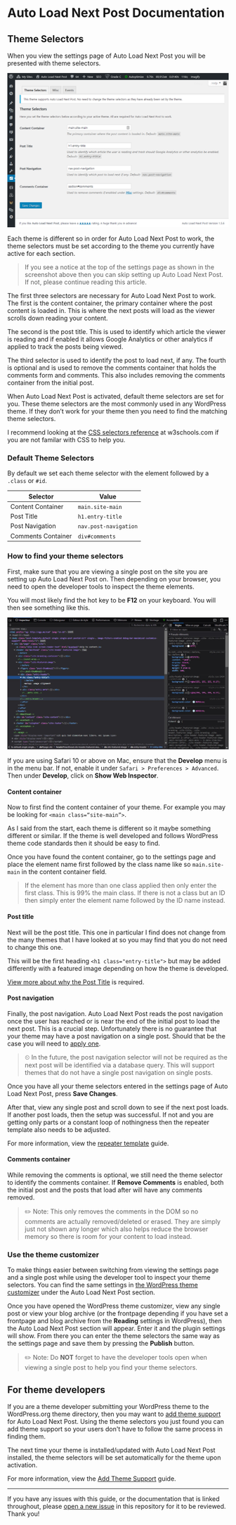# Auto Load Next Post Documentation

## Theme Selectors

When you view the settings page of Auto Load Next Post you will be presented with theme selectors.

![Auto Load Next Post - Settings - Theme Selectors Section](https://raw.githubusercontent.com/AutoLoadNextPost/alnp-documentation/master/assets/wp-admin/alnp-settings-theme-selectors-section.png)

Each theme is different so in order for Auto Load Next Post to work, the theme selectors must be set according to the theme you currently have active for each section.

> If you see a notice at the top of the settings page as shown in the screenshot above then you can skip setting up Auto Load Next Post. If not, please continue reading this article.

The first three selectors are necessary for Auto Load Next Post to work. The first is the content container, the primary container where the post content is loaded in. This is where the next posts will load as the viewer scrolls down reading your content.

The second is the post title. This is used to identify which article the viewer is reading and if enabled it allows Google Analytics or other analytics if applied to track the posts being viewed.

The third selector is used to identify the post to load next, if any. The fourth is optional and is used to remove the comments container that holds the comments form and comments. This also includes removing the comments container from the initial post.

When Auto Load Next Post is activated, default theme selectors are set for you. These theme selectors are the most commonly used in any WordPress theme. If they don’t work for your theme then you need to find the matching theme selectors.

I recommend looking at the [CSS selectors reference](https://www.w3schools.com/cssref/css_selectors.asp) at w3schools.com if you are not familar with CSS to help you.

### Default Theme Selectors

By default we set each theme selector with the element followed by a `.class` or `#id`.

| Selector | Value |
| -------- | ----- |
| Content Container | `main.site-main` |
| Post Title | `h1.entry-title` |
| Post Navigation | `nav.post-navigation` |
| Comments Container | `div#comments` |

### How to find your theme selectors

First, make sure that you are viewing a single post on the site you are setting up Auto Load Next Post on. Then depending on your browser, you need to open the developer tools to inspect the theme elements.

You will most likely find the hot key to be **F12** on your keyboard. You will then see something like this.

![Developer tool](https://raw.githubusercontent.com/autoloadnextpost/alnp-documentation/master/assets/developer-tools-firefox.jpg)

If you are using Safari 10 or above on Mac, ensure that the **Develop** menu is in the menu bar. If not, enable it under `Safari > Preferences > Advanced`. Then under **Develop**, click on **Show Web Inspector**.

#### Content container

Now to first find the content container of your theme. For example you may be looking for `<main class=“site-main”>`.

As I said from the start, each theme is different so it maybe something different or similar. If the theme is well developed and follows WordPress theme code standards then it should be easy to find.

Once you have found the content container, go to the settings page and place the element name first followed by the class name like so `main.site-main` in the content container field.

> If the element has more than one class applied then only enter the first class. This is 99% the main class. If there is not a class but an ID then simply enter the element name followed by the ID name instead.

#### Post title

Next will be the post title. This one in particular I find does not change from the many themes that I have looked at so you may find that you do not need to change this one.

This will be the first heading `<h1 class="entry-title">` but may be added differently with a featured image depending on how the theme is developed.

[View more about why the Post Title](https://github.com/autoloadnextpost/alnp-documentation/blob/master/en_US/post-title.md#post-title) is required.

#### Post navigation

Finally, the post navigation. Auto Load Next Post reads the post navigation once the user has reached or is near the end of the initial post to load the next post. This is a crucial step. Unfortunately there is no guarantee that your theme may have a post navigation on a single post. Should that be the case you will need to [apply one](https://github.com/autoloadnextpost/alnp-documentation/blob/master/en_US/post-navigation.md).

> ⏲ In the future, the post navigation selector will not be required as the next post will be identified via a database query. This will support themes that do not have a single post navigation on single posts.

Once you have all your theme selectors entered in the settings page of Auto Load Next Post, press **Save Changes**.

After that, view any single post and scroll down to see if the next post loads. If another post loads, then the setup was successful. If not and you are getting only parts or a constant loop of nothingness then the repeater template also needs to be adjusted.

For more information, view the [repeater template](https://github.com/autoloadnextpost/alnp-documentation/blob/master/en_US/repeater-template.md) guide.

#### Comments container

While removing the comments is optional, we still need the theme selector to identify the comments container. If **Remove Comments** is enabled, both the initial post and the posts that load after will have any comments removed.

> ✏️ Note: This only removes the comments in the DOM so no comments are actually removed/deleted or erased. They are simply just not shown any longer which also helps reduce the browser memory so there is room for your content to load instead.

### Use the theme customizer

To make things easier between switching from viewing the settings page and a single post while using the developer tool to inspect your theme selectors. You can find the same settings in [the WordPress theme customizer](https://raw.githubusercontent.com/autoloadnextpost/alnp-documentation/master/assets/theme-customizer-theme-selectors.png) under the Auto Load Next Post section.

Once you have opened the WordPress theme customizer, view any single post or view your blog archive (or the frontpage depending if you have set a frontpage and blog archive from the **Reading** settings in WordPress), then the Auto Load Next Post section will appear. Enter it and the plugin settings will show. From there you can enter the theme selectors the same way as the settings page and save them by pressing the **Publish** button.

> ✏️ Note: Do **NOT** forget to have the developer tools open when viewing a single post to help you find your theme selectors.

## For theme developers

If you are a theme developer submitting your WordPress theme to the WordPress.org theme directory, then you may want to [add theme support](https://github.com/autoloadnextpost/alnp-documentation/blob/master/en_US/add-theme-support.md) for Auto Load Next Post. Using the theme selectors you just found you can add theme support so your users don't have to follow the same process in finding them.

The next time your theme is installed/updated with Auto Load Next Post installed, the theme selectors will be set automatically for the theme upon activation.

For more information, view the [Add Theme Support](https://github.com/autoloadnextpost/alnp-documentation/blob/master/en_US/add-theme-support.md) guide.

<!-- link words code snippet to the post navigation missing attributes code-->

---

If you have any issues with this guide, or the documentation that is linked throughout, please [open a new issue](https://github.com/autoloadnextpost/alnp-documentation/issues/new) in this repository for it to be reviewed. Thank you!